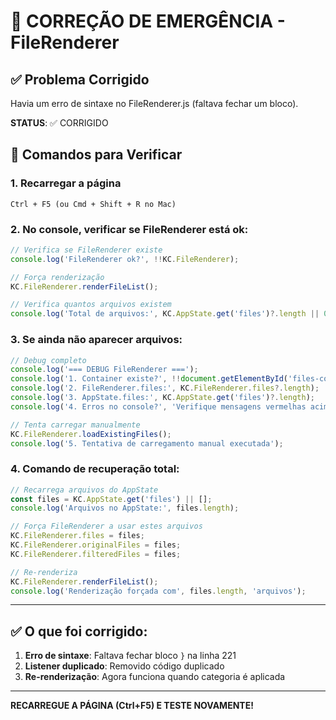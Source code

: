 # 🚨 CORREÇÃO DE EMERGÊNCIA - FileRenderer

## ✅ Problema Corrigido

Havia um erro de sintaxe no FileRenderer.js (faltava fechar um bloco). 

**STATUS**: ✅ CORRIGIDO

## 🔧 Comandos para Verificar

### 1. Recarregar a página
```
Ctrl + F5 (ou Cmd + Shift + R no Mac)
```

### 2. No console, verificar se FileRenderer está ok:
```javascript
// Verifica se FileRenderer existe
console.log('FileRenderer ok?', !!KC.FileRenderer);

// Força renderização
KC.FileRenderer.renderFileList();

// Verifica quantos arquivos existem
console.log('Total de arquivos:', KC.AppState.get('files')?.length || 0);
```

### 3. Se ainda não aparecer arquivos:
```javascript
// Debug completo
console.log('=== DEBUG FileRenderer ===');
console.log('1. Container existe?', !!document.getElementById('files-container'));
console.log('2. FileRenderer.files:', KC.FileRenderer.files?.length);
console.log('3. AppState.files:', KC.AppState.get('files')?.length);
console.log('4. Erros no console?', 'Verifique mensagens vermelhas acima');

// Tenta carregar manualmente
KC.FileRenderer.loadExistingFiles();
console.log('5. Tentativa de carregamento manual executada');
```

### 4. Comando de recuperação total:
```javascript
// Recarrega arquivos do AppState
const files = KC.AppState.get('files') || [];
console.log('Arquivos no AppState:', files.length);

// Força FileRenderer a usar estes arquivos
KC.FileRenderer.files = files;
KC.FileRenderer.originalFiles = files;
KC.FileRenderer.filteredFiles = files;

// Re-renderiza
KC.FileRenderer.renderFileList();
console.log('Renderização forçada com', files.length, 'arquivos');
```

---

## ✅ O que foi corrigido:

1. **Erro de sintaxe**: Faltava fechar bloco `}` na linha 221
2. **Listener duplicado**: Removido código duplicado
3. **Re-renderização**: Agora funciona quando categoria é aplicada

---

**RECARREGUE A PÁGINA (Ctrl+F5) E TESTE NOVAMENTE!**